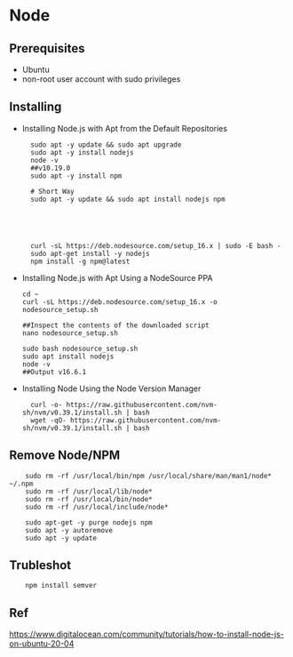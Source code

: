 
# Node

## Prerequisites 

- Ubuntu 
- non-root user account with sudo privileges 


##  Installing

- Installing Node.js with Apt from the Default Repositories

        sudo apt -y update && sudo apt upgrade
        sudo apt -y install nodejs
        node -v
        ##v10.19.0
        sudo apt -y install npm
        
        # Short Way
        sudo apt -y update && sudo apt install nodejs npm 


        
        
        
        curl -sL https://deb.nodesource.com/setup_16.x | sudo -E bash -
        sudo apt-get install -y nodejs
        npm install -g npm@latest



- Installing Node.js with Apt Using a NodeSource PPA

      cd ~
      curl -sL https://deb.nodesource.com/setup_16.x -o nodesource_setup.sh

      ##Inspect the contents of the downloaded script
      nano nodesource_setup.sh

      sudo bash nodesource_setup.sh
      sudo apt install nodejs
      node -v
      ##Output v16.6.1
 
- Installing Node Using the Node Version Manager

        curl -o- https://raw.githubusercontent.com/nvm-sh/nvm/v0.39.1/install.sh | bash
        wget -qO- https://raw.githubusercontent.com/nvm-sh/nvm/v0.39.1/install.sh | bash



##  Remove Node/NPM

        sudo rm -rf /usr/local/bin/npm /usr/local/share/man/man1/node* ~/.npm
        sudo rm -rf /usr/local/lib/node*
        sudo rm -rf /usr/local/bin/node*
        sudo rm -rf /usr/local/include/node*

        sudo apt-get -y purge nodejs npm
        sudo apt -y autoremove
        sudo apt -y update 


## Trubleshot 

        npm install semver


## Ref

https://www.digitalocean.com/community/tutorials/how-to-install-node-js-on-ubuntu-20-04


